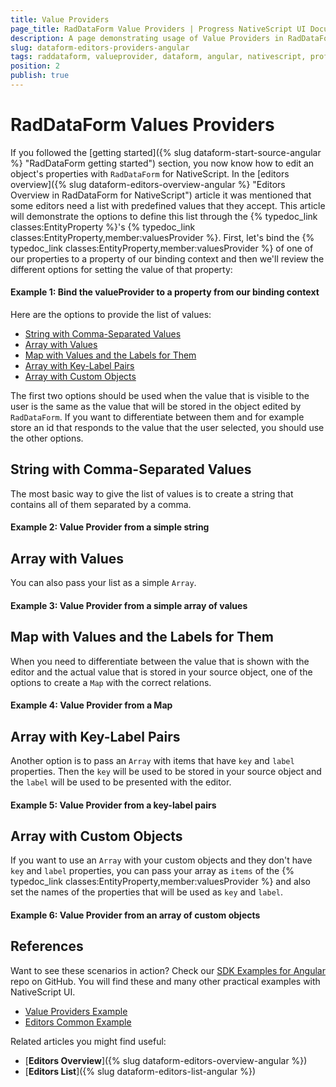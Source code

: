 ```yaml
---
title: Value Providers
page_title: RadDataForm Value Providers | Progress NativeScript UI Documentation
description: A page demonstrating usage of Value Providers in RadDataForm for NativeScript.
slug: dataform-editors-providers-angular
tags: raddataform, valueprovider, dataform, angular, nativescript, professional, ui
position: 2
publish: true
---
```


# RadDataForm Values Providers

If you followed the [getting started]({% slug dataform-start-source-angular %} "RadDataForm getting started") section, you now know how to edit an object's properties with `RadDataForm` for NativeScript. In the [editors overview]({% slug dataform-editors-overview-angular %} "Editors Overview in RadDataForm for NativeScript") article it was mentioned that some editors need a list with predefined values that they accept. This article will demonstrate the options to define this list through the {% typedoc_link classes:EntityProperty %}'s {% typedoc_link classes:EntityProperty,member:valuesProvider %}. First, let's bind the {% typedoc_link classes:EntityProperty,member:valuesProvider %} of one of our properties to a property of our binding context and then we'll review the different options for setting the value of that property:

#### Example 1: Bind the valueProvider to a property from our binding context

<snippet id='angular-dataform-value-providers-html'/>

Here are the options to provide the list of values:

* [String with Comma-Separated Values](#string-with-comma-separated-values)
* [Array with Values](#array-with-values)
* [Map with Values and the Labels for Them](#map-with-values-and-the-labels-for-them)
* [Array with Key-Label Pairs](#array-with-key-label-pairs)
* [Array with Custom Objects](#array-with-custom-objects)

The first two options should be used when the value that is visible to the user is the same as the value that will be stored in the object edited by `RadDataForm`. If you want to differentiate between them and for example store an id that responds to the value that the user selected, you should use the other options.

## String with Comma-Separated Values

The most basic way to give the list of values is to create a string that contains all of them separated by a comma.

#### Example 2: Value Provider from a simple string

<snippet id='angular-dataform-valueprovider-string'/>

## Array with Values

You can also pass your list as a simple `Array`.

#### Example 3: Value Provider from a simple array of values

<snippet id='angular-dataform-valueprovider-array'/>

## Map with Values and the Labels for Them

When you need to differentiate between the value that is shown with the editor and the actual value that is stored in your source object, one of the options to create a `Map` with the correct relations.

#### Example 4: Value Provider from a Map

<snippet id='angular-dataform-valueprovider-map'/>

## Array with Key-Label Pairs

Another option is to pass an `Array` with items that have `key` and `label` properties. Then the `key` will be used to be stored in your source object and the `label` will be used to be presented with the editor.

#### Example 5: Value Provider from a key-label pairs

<snippet id='angular-dataform-valueprovider-pairsarray'/>

## Array with Custom Objects

If you want to use an `Array` with your custom objects and they don't have `key` and `label` properties, you can pass your array as `items` of the {% typedoc_link classes:EntityProperty,member:valuesProvider %} and also set the names of the properties that will be used as `key` and `label`.

#### Example 6: Value Provider from an array of custom objects

<snippet id='angular-dataform-valueprovider-customarray'/>

## References

Want to see these scenarios in action?
Check our [SDK Examples for Angular](https://github.com/NativeScript/nativescript-ui-samples-angular) repo on GitHub. You will find these and many other practical examples with NativeScript UI.

* [Value Providers Example](https://github.com/NativeScript/nativescript-ui-samples-angular/tree/master/dataform/app/examples/value-providers)
* [Editors Common Example](https://github.com/NativeScript/nativescript-ui-samples-angular/tree/master/dataform/app/examples/editors)

Related articles you might find useful:

* [**Editors Overview**]({% slug dataform-editors-overview-angular %})
* [**Editors List**]({% slug dataform-editors-list-angular %})

